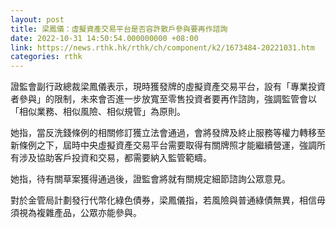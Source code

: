 ```yaml
---
layout: post
title: 梁鳳儀：虛擬資產交易平台是否容許散戶參與要再作諮詢
date: 2022-10-31 14:50:54.000000000 +08:00
link: https://news.rthk.hk/rthk/ch/component/k2/1673484-20221031.htm
categories: rthk
---
```


證監會副行政總裁梁鳳儀表示，現時獲發牌的虛擬資產交易平台，設有「專業投資者參與」的限制，未來會否進一步放寬至零售投資者要再作諮詢，強調監管會以「相似業務、相似風險、相似規管」為原則。

她指，當反洗錢條例的相關修訂獲立法會通過，會將發牌及終止服務等權力轉移至新條例之下，屆時中央虛擬資產交易平台需要取得有關牌照才能繼續營運，強調所有涉及協助客戶投資和交易，都需要納入監管範疇。

她指，待有關草案獲得通過後，證監會將就有關規定細節諮詢公眾意見。

對於金管局計劃發行代幣化綠色債券，梁鳳儀指，若風險與普通綠債無異，相信毋須視為複雜產品，公眾亦能參與。
